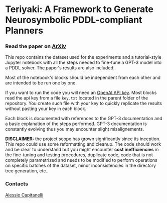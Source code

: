 # Teriyaki: A Framework to Generate Neurosymbolic PDDL-compliant Planners

### Read the paper on [ArXiv](https://arxiv.org/abs/2303.00438)

This repo contains the dataset used for the experiments and a tutorial-style Jupyter notebook with all the steps needed to fine-tune a GPT-3 model into a PDDL solver. The paper's results are also included. 

Most of the notebook's blocks should be independent from each other and are intended to be run one by one. 

If you want to run the code you will need an [OpenAI API key](https://platform.openai.com/docs/quickstart/build-your-application). Most blocks read the api key from a file ```key.txt``` located in the parent folder of the repository. You create such file with your key to quickly replicate the results without pasting your key in each block.

Each block is documented with references to the GPT-3 documentation and a basic explanation of the steps performed. GPT-3 documentation is constantly evolving thus you may encounter slight misalignements. 

**DISCLAIMER:** the project scope has grown significantly since its inception. This repo could use some reformatting and cleanup. The code should work and be clear to understand but you might encounter **cost inefficiencies** in the fine-tuning and testing procedures, duplicate code, code that is not completely parametrized and needs to be modified to perform operations on specific batches of the dataset, minor inconsistencies in the directory tree generation, etc.. 

### Contacts
[Alessio Capitanelli](mailto:alessio.capitanelli@dibris.unige.it)
